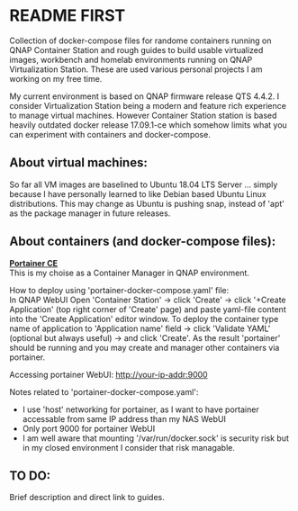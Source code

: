 # README FIRST
Collection of docker-compose files for randome containers running on QNAP Container Station and rough guides to build usable virtualized images, workbench and homelab environments running on QNAP Virtualization Station. These are used various personal projects I am working on my free time.

My current environment is based on QNAP firmware release QTS 4.4.2. I consider Virtualization Station being a modern and feature rich experience to manage virtual machines. However Container Station station is based heavily outdated docker release 17.09.1-ce which somehow limits what you can experiment with containers and docker-compose. 

About virtual machines:
---
So far all VM images are baselined to Ubuntu 18.04 LTS Server ... simply because I have personally learned to like Debian based Ubuntu Linux distributions. This may change as Ubuntu is pushing snap, instead of 'apt' as the package manager in future releases.

About containers (and docker-compose files):
---
**[Portainer CE](https://portainer.io)**  
This is my choise as a Container Manager in QNAP environment. 

How to deploy using 'portainer-docker-compose.yaml' file:  
In QNAP WebUI Open 'Container Station' -> click 'Create' -> click '+Create Application' (top right corner of 'Create' page) and paste yaml-file content into the 'Create Application' editor window. To deploy the container type name of application to 'Application name' field -> click 'Validate YAML' (optional but always useful) -> and click 'Create'. As the result 'portainer' should be running and you may create and manager other containers via portainer.  

Accessing portainer WebUI: [http://your-ip-addr:9000](http://your-ip-addr:9000)

Notes related to 'portainer-docker-compose.yaml': 
- I use 'host' networking for portainer, as I want to have portainer accessable from same IP address than my NAS WebUI
- Only port 9000 for portainer WebUI
- I am well aware that mounting '/var/run/docker.sock' is security risk but in my closed environment I consider that risk managable.



TO DO:
---
Brief description and direct link to guides.
